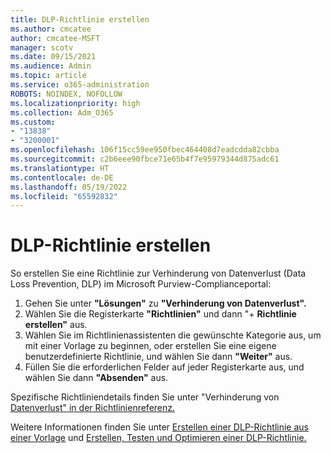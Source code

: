 ```yaml
---
title: DLP-Richtlinie erstellen
ms.author: cmcatee
author: cmcatee-MSFT
manager: scotv
ms.date: 09/15/2021
ms.audience: Admin
ms.topic: article
ms.service: o365-administration
ROBOTS: NOINDEX, NOFOLLOW
ms.localizationpriority: high
ms.collection: Adm_O365
ms.custom:
- "13838"
- "3200001"
ms.openlocfilehash: 106f15cc59ee950fbec464408d7eadcdda82cbba
ms.sourcegitcommit: c2b6eee90fbce71e65b4f7e95979344d875adc61
ms.translationtype: HT
ms.contentlocale: de-DE
ms.lasthandoff: 05/19/2022
ms.locfileid: "65592832"
---
```

# <a name="create-dlp-policy"></a>DLP-Richtlinie erstellen

So erstellen Sie eine Richtlinie zur Verhinderung von Datenverlust (Data Loss Prevention, DLP) im Microsoft Purview-Complianceportal:

1. Gehen Sie unter **"Lösungen"** zu **"Verhinderung von Datenverlust".**
1. Wählen Sie die Registerkarte **"Richtlinien"** und dann "+ **Richtlinie erstellen"** aus.   
1. Wählen Sie im Richtlinienassistenten die gewünschte Kategorie aus, um mit einer Vorlage zu beginnen, oder erstellen Sie eine eigene benutzerdefinierte Richtlinie, und wählen Sie dann **"Weiter"** aus.
1. Füllen Sie die erforderlichen Felder auf jeder Registerkarte aus, und wählen Sie dann **"Absenden"** aus.

Spezifische Richtliniendetails finden Sie unter "Verhinderung von [Datenverlust" in der Richtlinienreferenz.](https://docs.microsoft.com/microsoft-365/compliance/dlp-policy-reference)

Weitere Informationen finden Sie unter [Erstellen einer DLP-Richtlinie aus einer Vorlage](https://docs.microsoft.com/microsoft-365/compliance/create-a-dlp-policy-from-a-template) und [Erstellen, Testen und Optimieren einer DLP-Richtlinie.](https://docs.microsoft.com/microsoft-365/compliance/create-test-tune-dlp-policy)